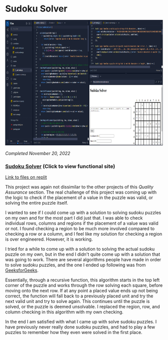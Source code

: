 # Sudoku Solver

<p align="center"><img src="/Images/screenshots/screenshot-sudoku-solver.png" height="400" alt="Screenshot of my Sudoku Solver project."/></p>

<em>Completed November 20, 2022</em>

### [Sudoku Solver](https://sudoku-solver.sulph.repl.co/) (Click to view functional site)

[Link to files on replit](https://replit.com/@Sulph/sudoku-solver#controllers/sudoku-solver.js)

This project was again not dissimilar to the other projects of this *Quality Assurance* section. The real challenge of this project was coming up with the logic to check if the placement of a value in the puzzle was valid, or solving the entire puzzle itself.

I wanted to see if I could come up with a solution to solving sudoku puzzles on my own and for the most part I did just that. I was able to check individual rows, columns and regions if the placement of a value was valid or not. I found checking a region to be much more involved compared to checking a row or a column, and I feel like my solution for checking a region is over engineered. However, it is working.

I tried for a while to come up with a solution to solving the actual sudoku puzzle on my own, but in the end I didn't quite come up with a solution that was going to work. There are several algorithms people have made in order to solve sudoku puzzles, and the one I ended up following was from [GeeksforGeeks](https://www.geeksforgeeks.org/sudoku-backtracking-7/).

Essentially, through a recursive function, this algorithm starts in the top left corner of the puzzle and works through the row solving each square, before moving onto the next row. If at any point a placed value ends up not being correct, the function will fall back to a previously placed unit and try the next valid unit and try to solve again. This continues until the puzzle is solved, or the puzzle is deemed unsolvable. I replaced the region, row, and column checking in this algorithm with my own checking.

In the end I am satisfied with what I came up with solve sudoku puzzles. I have previously never really done sudoku puzzles, and had to play a few puzzles to remember how they even were solved in the first place.
